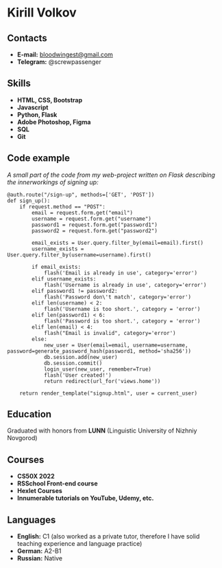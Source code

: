 # Kirill Volkov
## Contacts
* **E-mail:** bloodwingest@gmail.com
* **Telegram:** @screwpassenger
## Skills
* **HTML, CSS, Bootstrap**
* **Javascript**
* **Python, Flask**
* **Adobe Photoshop, Figma**
* **SQL**
* **Git**
## Code example
*A small part of the code from my web-project written on Flask describing the innerworkings of signing up:*
```
@auth.route("/sign-up", methods=['GET', 'POST'])
def sign_up():
    if request.method == "POST":
        email = request.form.get("email")
        username = request.form.get("username")
        password1 = request.form.get("password1")
        password2 = request.form.get("password2")

        email_exists = User.query.filter_by(email=email).first()
        username_exists = User.query.filter_by(username=username).first()

        if email_exists:
            flash('Email is already in use', category='error')
        elif username_exists:
            flash('Username is already in use', category='error')
        elif password1 != password2:
            flash('Password don\'t match', category='error')
        elif len(username) < 2:
            flash('Username is too short.', category = 'error')
        elif len(password1) < 6:
            flash('Password is too short.', category = 'error')
        elif len(email) < 4:
            flash("Email is invalid", category='error')
        else:
            new_user = User(email=email, username=username, password=generate_password_hash(password1, method='sha256'))
            db.session.add(new_user)
            db.session.commit()
            login_user(new_user, remember=True)
            flash('User created!')
            return redirect(url_for('views.home'))

    return render_template("signup.html", user = current_user)
```
## Education
Graduated with honors from **LUNN** (Linguistic University of Nizhniy Novgorod)
## Courses
* **CS50X 2022**
* **RSSchool Front-end course**
* **Hexlet Courses**
* **Innumerable tutorials on YouTube, Udemy, etc.**
## Languages
* **English:** C1 (also worked as a private tutor, therefore I have solid teaching experience and language practice)
* **German:** A2-B1
* **Russian:** Native

